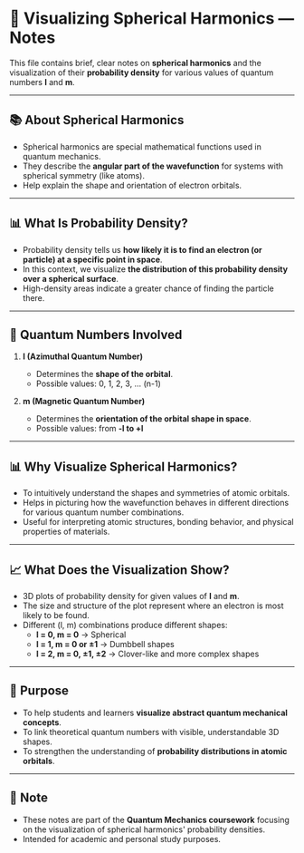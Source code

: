 # 🎨 Visualizing Spherical Harmonics — Notes  

This file contains brief, clear notes on **spherical harmonics** and the visualization of their **probability density** for various values of quantum numbers **l** and **m**.

---

## 📚 About Spherical Harmonics  

- Spherical harmonics are special mathematical functions used in quantum mechanics.
- They describe the **angular part of the wavefunction** for systems with spherical symmetry (like atoms).
- Help explain the shape and orientation of electron orbitals.

---

## 📊 What Is Probability Density?  

- Probability density tells us **how likely it is to find an electron (or particle) at a specific point in space**.
- In this context, we visualize **the distribution of this probability density over a spherical surface**.
- High-density areas indicate a greater chance of finding the particle there.

---

## 📌 Quantum Numbers Involved  

1. **l (Azimuthal Quantum Number)**
   - Determines the **shape of the orbital**.
   - Possible values: 0, 1, 2, 3, … (n-1)

2. **m (Magnetic Quantum Number)**
   - Determines the **orientation of the orbital shape in space**.
   - Possible values: from **-l to +l**

---

## 📊 Why Visualize Spherical Harmonics?  

- To intuitively understand the shapes and symmetries of atomic orbitals.
- Helps in picturing how the wavefunction behaves in different directions for various quantum number combinations.
- Useful for interpreting atomic structures, bonding behavior, and physical properties of materials.

---

## 📈 What Does the Visualization Show?  

- 3D plots of probability density for given values of **l** and **m**.
- The size and structure of the plot represent where an electron is most likely to be found.
- Different (l, m) combinations produce different shapes:
  - **l = 0, m = 0** → Spherical
  - **l = 1, m = 0 or ±1** → Dumbbell shapes
  - **l = 2, m = 0, ±1, ±2** → Clover-like and more complex shapes

---

## 📌 Purpose  

- To help students and learners **visualize abstract quantum mechanical concepts**.
- To link theoretical quantum numbers with visible, understandable 3D shapes.
- To strengthen the understanding of **probability distributions in atomic orbitals**.

---

## 📑 Note  

- These notes are part of the **Quantum Mechanics coursework** focusing on the visualization of spherical harmonics' probability densities.
- Intended for academic and personal study purposes.

